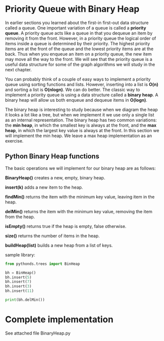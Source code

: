 # Priority Queue with Binary Heap

In earlier sections you learned about the first-in first-out data structure called a queue. One important variation of a queue is called a **priority queue**. A priority queue acts like a queue in that you dequeue an item by removing it from the front. However, in a priority queue the logical order of items inside a queue is determined by their priority. The highest priority items are at the front of the queue and the lowest priority items are at the back. Thus when you enqueue an item on a priority queue, the new item may move all the way to the front. We will see that the priority queue is a useful data structure for some of the graph algorithms we will study in the next chapter.

You can probably think of a couple of easy ways to implement a priority queue using sorting functions and lists. However, inserting into a list is __O(n)__ and sorting a list is __O(nlogn)__. We can do better. The classic way to implement a priority queue is using a data structure called a **binary heap**. A binary heap will allow us both enqueue and dequeue items in __O(logn)__.

The binary heap is interesting to study because when we diagram the heap it looks a lot like a tree, but when we implement it we use only a single list as an internal representation. The binary heap has two common variations: the **min heap**, in which the smallest key is always at the front, and the **max heap**, in which the largest key value is always at the front. In this section we will implement the min heap. We leave a max heap implementation as an exercise.

## Python Binary Heap functions

The basic operations we will implement for our binary heap are as follows:

**__BinaryHeap()__** creates a new, empty, binary heap.

**__insert(k)__** adds a new item to the heap.

**__findMin()__**  returns the item with the minimum key value, leaving item in the heap.

**__delMin()__**  returns the item with the minimum key value, removing the item from the heap.

**__isEmpty()__**  returns true if the heap is empty, false otherwise.

**__size()__**  returns the number of items in the heap.

**__buildHeap(list)__**  builds a new heap from a list of keys.

sample library: 

```python
from pythonds.trees import BinHeap

bh = BinHeap()
bh.insert(5)
bh.insert(7)
bh.insert(3)
bh.insert(11)

print(bh.delMin())
```

# Complete implementation 

See attached file BinaryHeap.py